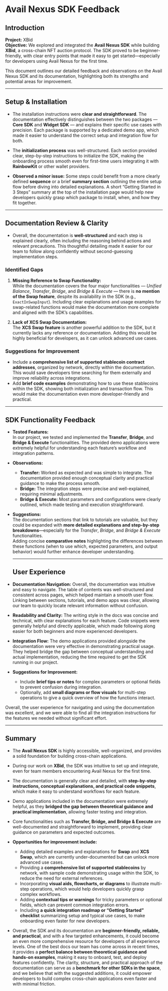 # Avail Nexus SDK Feedback

## Introduction
**Project:** XBid  
**Objective:** We explored and integrated the **Avail Nexus SDK** while building **XBid**, a cross-chain NFT auction protocol. The SDK proved to be beginner-friendly, with clear entry points that made it easy to get started—especially for developers using Avail Nexus for the first time.  

This document outlines our detailed feedback and observations on the Avail Nexus SDK and its documentation, highlighting both its strengths and potential areas for improvement.  

---

## Setup & Installation

- The installation instructions were **clear and straightforward**. The documentation effectively distinguishes between the two packages — **Core SDK** and **Widget SDK** — and explains their specific use cases with precision. Each package is supported by a dedicated demo app, which made it easier to understand the correct setup and integration flow for both.  

- The **initialization process** was well-structured. Each section provided clear, step-by-step instructions to initialize the SDK, making the onboarding process smooth even for first-time users integrating it with **RainbowKit** or other wallet providers.  

- **Observed a minor issue:** Some steps could benefit from a more clearly defined **sequence** or a brief **summary section** outlining the entire setup flow before diving into detailed explanations. A short “Getting Started in 3 Steps” summary at the top of the installation page would help new developers quickly grasp which package to install, when, and how they fit together.  

---

## Documentation Review & Clarity

- Overall, the documentation is **well-structured** and each step is explained clearly, often including the reasoning behind actions and relevant precautions. This thoughtful detailing made it easier for our team to follow along confidently without second-guessing implementation steps.

### Identified Gaps

1. **Missing Reference to Swap Functionality:**  
   While the documentation covers the four major functionalities — *Unified Balance*, *Transfer*, *Bridge*, and *Bridge & Execute* — there is **no mention of the Swap feature**, despite its availability in the SDK (e.g., `ExactInSwapInput`). Including clear explanations and usage examples for swap-related functions would make the documentation more complete and aligned with the SDK’s capabilities.  

2. **Lack of XCS Swap Documentation:**  
   The **XCS Swap feature** is another powerful addition to the SDK, but it currently lacks any reference or documentation. Adding this would be highly beneficial for developers, as it can unlock advanced use cases.

### Suggestions for Improvement

- Include a **comprehensive list of supported stablecoin contract addresses**, organized by network, directly within the documentation. This would save developers time searching for them externally and improve reliability across integrations.  
- Add **brief code examples** demonstrating how to use these stablecoins within the SDK, showing both initialization and transaction flow. This would make the documentation even more developer-friendly and practical.

---

## SDK Functionality Feedback

- **Tested Features:**  
  In our project, we tested and implemented the **Transfer**, **Bridge**, and **Bridge & Execute** functionalities. The provided demo applications were extremely helpful for understanding each feature’s workflow and integration patterns.  

- **Observations:**  
  - **Transfer:** Worked as expected and was simple to integrate. The documentation provided enough conceptual clarity and practical guidance to make the process smooth.  
  - **Bridge:** The integration steps were precise and well-explained, requiring minimal adjustments.  
  - **Bridge & Execute:** Most parameters and configurations were clearly outlined, which made testing and execution straightforward.  

- **Suggestions:**  
  The documentation sections that link to tutorials are valuable, but they could be expanded with **more detailed explanations and step-by-step breakdowns**—especially for the *Transfer*, *Bridge*, and *Bridge & Execute* functionalities.  
  Adding concise **comparative notes** highlighting the differences between these functions (when to use which, expected parameters, and output behavior) would further enhance developer understanding.

  ---

  ## User Experience

- **Documentation Navigation:** Overall, the documentation was intuitive and easy to navigate. The table of contents was well-structured and consistent across pages, which helped maintain a smooth user flow. Linking between sections, tutorials, and demo apps was clear, allowing our team to quickly locate relevant information without confusion.  

- **Readability and Clarity:** The writing style in the docs was concise and technical, with clear explanations for each feature. Code snippets were generally helpful and directly applicable, which made following along easier for both beginners and more experienced developers.  

- **Integration Flow:** The demo applications provided alongside the documentation were very effective in demonstrating practical usage. They helped bridge the gap between conceptual understanding and actual implementation, reducing the time required to get the SDK running in our project.  

- **Suggestions for Improvement:**  
  - Include **brief tips or notes** for complex parameters or optional fields to prevent confusion during integration.  
  - Optionally, add **small diagrams or flow visuals** for multi-step operations to give a quick overview of how the functions interact.

Overall, the user experience for navigating and using the documentation was excellent, and we were able to find all the integration instructions for the features we needed without significant effort.
  
--- 

## Summary

- The **Avail Nexus SDK** is highly accessible, well-organized, and provides a solid foundation for building cross-chain applications.  

- During our work on **XBid**, the SDK was intuitive to set up and integrate, even for team members encountering Avail Nexus for the first time.  

- The documentation is generally clear and detailed, with **step-by-step instructions, conceptual explanations, and practical code snippets**, which make it easy to understand workflows for each feature.  

- Demo applications included in the documentation were extremely helpful, as they **bridged the gap between theoretical guidance and practical implementation**, allowing faster testing and integration.  

- Core functionalities such as **Transfer, Bridge, and Bridge & Execute** are well-documented and straightforward to implement, providing clear guidance on parameters and expected outcomes.  

- **Opportunities for improvement include:**  
  - Adding detailed examples and explanations for **Swap** and **XCS Swap**, which are currently under-documented but can unlock more advanced use cases.  
  - Providing a **comprehensive list of supported stablecoins** by network, with sample code demonstrating usage within the SDK, to reduce the need for external references.  
  - Incorporating **visual aids, flowcharts, or diagrams** to illustrate multi-step operations, which would help developers quickly grasp complex workflows.  
  - Adding **contextual tips or warnings** for tricky parameters or optional fields, which can prevent common integration errors.  
  - Including **a quick integration roadmap or “Getting Started” checklist** summarizing setup and typical use cases, to make onboarding even faster for new developers.  

- Overall, the SDK and its documentation are **beginner-friendly, reliable, and practical**, and with a few targeted enhancements, it could become an even more comprehensive resource for developers of all experience levels. One of the best docs our team has come across in recent times, it provides a **perfect balance between theoretical guidance and hands-on examples**, making it easy to onboard, test, and deploy features confidently. The clarity, structure, and practical approach of the documentation can serve as a **benchmark for other SDKs in the space**, and we believe that with the suggested additions, it could empower developers to build complex cross-chain applications even faster and with minimal friction.
